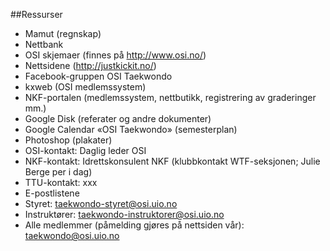 ##Ressurser 

* Mamut (regnskap)
* Nettbank
* OSI skjemaer (finnes på http://www.osi.no/)
* Nettsidene (http://justkickit.no/)
* Facebook-gruppen OSI Taekwondo
* kxweb (OSI medlemssystem)
* NKF-portalen (medlemssystem, nettbutikk, registrering av graderinger mm.)
* Google Disk (referater og andre dokumenter)
* Google Calendar «OSI Taekwondo» (semesterplan)
* Photoshop (plakater)
* OSI-kontakt: Daglig leder OSI
* NKF-kontakt: Idrettskonsulent NKF (klubbkontakt WTF-seksjonen; Julie Berge per i dag)
* TTU-kontakt: xxx
* E-postlistene
* Styret: taekwondo-styret@osi.uio.no
* Instruktører: taekwondo-instruktorer@osi.uio.no
* Alle medlemmer (påmelding gjøres på nettsiden vår): taekwondo@osi.uio.no
  
